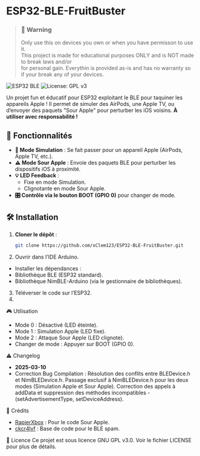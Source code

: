# ESP32-BLE-FruitBuster

> ### 🚫 Warning
> Only use this on devices you own or when you have permisson to use it.\
> This project is made for educational purposes ONLY and is NOT made to break laws and/or\
> for personal gain. Everythin is provided as-is and has no warranty so if your break any of your devices.

![ESP32 BLE](https://img.shields.io/badge/ESP32-BLE-blue.svg) ![License: GPL v3](https://img.shields.io/badge/License-GPL%20v3-green.svg)

Un projet fun et éducatif pour ESP32 exploitant le BLE pour taquiner les appareils Apple ! Il permet de simuler des AirPods, une Apple TV, ou d’envoyer des paquets "Sour Apple" pour perturber les iOS voisins. **À utiliser avec responsabilité !**

## 🚀 Fonctionnalités
- **🔹 Mode Simulation** : Se fait passer pour un appareil Apple (AirPods, Apple TV, etc.).
- **⚠️ Mode Sour Apple** : Envoie des paquets BLE pour perturber les dispositifs iOS à proximité.
- **💡 LED Feedback** :
  - Fixe en mode Simulation.
  - Clignotante en mode Sour Apple.
- **🎛️ Contrôle via le bouton BOOT (GPIO 0)** pour changer de mode.

## 🛠️ Installation
1. **Cloner le dépôt** :
   ```bash
   git clone https://github.com/xClem123/ESP32-BLE-FruitBuster.git
   ```
2. Ouvrir dans l'IDE Arduino.
  - Installer les dépendances :
  - Bibliothèque BLE (ESP32 standard).
  - Bibliothèque NimBLE-Arduino (via le gestionnaire de bibliothèques).
    
3. Téléverser le code sur l’ESP32.
4. 
🎮 Utilisation
- Mode 0 : Désactivé (LED éteinte).
- Mode 1 : Simulation Apple (LED fixe).
- Mode 2 : Attaque Sour Apple (LED clignote).
- Changer de mode : Appuyer sur BOOT (GPIO 0).
  
⚠️ Changelog
- **2025-03-10**
- Correction Bug Compilation : Résolution des conflits entre BLEDevice.h et NimBLEDevice.h. Passage exclusif à NimBLEDevice.h pour les deux modes (Simulation Apple et Sour Apple). Correction des appels à addData et suppression des méthodes incompatibles - (setAdvertisementType, setDeviceAddress).


📜 Crédits
- [RapierXbox](https://github.com/RapierXbox/ESP32-Sour-Apple) : Pour le code Sour Apple.
- [ckcr4lyf](https://github.com/ckcr4lyf/EvilAppleJuice-ESP32) : Base de code pour le BLE spam.
  
📜 Licence
Ce projet est sous licence GNU GPL v3.0. Voir le fichier LICENSE pour plus de détails.
